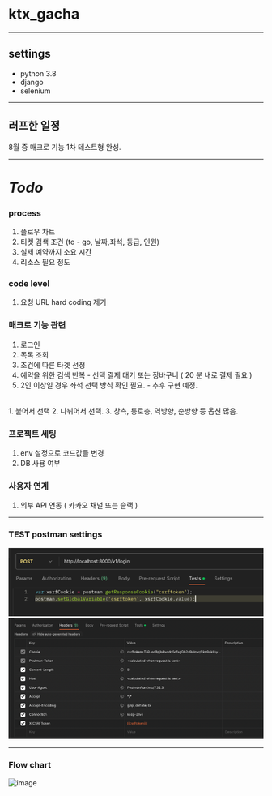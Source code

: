 # ktx_gacha

---

## settings
* python 3.8
* django 
* selenium


---

## 러프한 일정
8월 중 매크로 기능 1차 테스트형 완성.

---

# ***Todo***
### process
1. 플로우 차트
2. 티켓 검색 조건 (to - go, 날짜,좌석, 등급, 인원)
2. 실제 예약까지 소요 시간
3. 리소스 필요 정도

### code level
1. 요청 URL hard coding 제거

### 매크로 기능 관련
1. 로그인 
2. 목록 조회
3. 조건에 따른 타겟 선정
4. 예약을 위한 검색 반복 - 선택 결제 대기 또는 장바구니 ( 20 분 내로 결제 필요 )
5. 2인 이상일 경우 좌석 선택 방식 확인 필요. - 추후 구현 예정.
<br>
   1. 붙어서 선택
   2. 나뉘어서 선택.
   3. 창측, 통로층, 역방향, 순방향 등 옵션 많음.
    

### 프로젝트 세팅
1. env 설정으로 코드값들 변경
2. DB 사용 여부

### 사용자 연계
1. 외부 API 연동 ( 카카오 채널 또는 슬랙 )

---

### TEST postman settings
![img.png](img.png)
![img_1.png](img_1.png)


---

### Flow chart
<img width="1107" alt="image" src="https://github.com/jaemanc/ktx_gacha/assets/104718153/64fb21b5-e6d7-41ea-b2fb-4309ca13d756">



